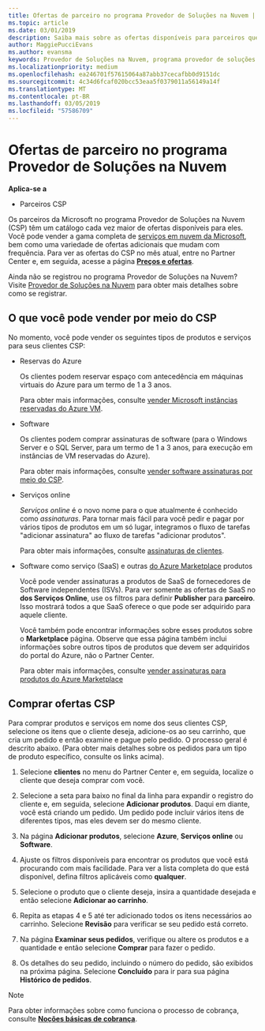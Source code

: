 ```yaml
---
title: Ofertas de parceiro no programa Provedor de Soluções na Nuvem | Partner Center
ms.topic: article
ms.date: 03/01/2019
description: Saiba mais sobre as ofertas disponíveis para parceiros que vendem por meio do programa Provedor de Soluções na Nuvem.
author: MaggiePucciEvans
ms.author: evansma
keywords: Provedor de Soluções na Nuvem, programa provedor de soluções na nuvem, CSP, adicionar um produto, vender para clientes, ofertas de parceiro, ofertas de CSP, serviços baseados em nuvem, Azure, Office 365, Dynamics, parceiro CSP, vender no CSP, Azure RI, instâncias de máquina virtual reservadas do Azure, reservas do Azure, serviços online, software de assinatura, AHUB, SQL Server no Azure, Windows Server no Azure, assinaturas de cliente
ms.localizationpriority: medium
ms.openlocfilehash: ea246701f57615064a87abb37cecafbb0d9151dc
ms.sourcegitcommit: 4c34d6fcaf020bcc53eaa5f0379011a56149a14f
ms.translationtype: MT
ms.contentlocale: pt-BR
ms.lasthandoff: 03/05/2019
ms.locfileid: "57586709"
---
```

# <a name="partner-offers-in-the-cloud-solution-provider-program"></a>Ofertas de parceiro no programa Provedor de Soluções na Nuvem 

**Aplica-se a**

-  Parceiros CSP

Os parceiros da Microsoft no programa Provedor de Soluções na Nuvem (CSP) têm um catálogo cada vez maior de ofertas disponíveis para eles. Você pode vender a gama completa de [serviços em nuvem da Microsoft](https://partner.microsoft.com/cloud-solution-provider/products-and-services), bem como uma variedade de ofertas adicionais que mudam com frequência. Para ver as ofertas do CSP no mês atual, entre no Partner Center e, em seguida, acesse a página [**Preços e ofertas**](https://partnercenter.microsoft.com/pcv/sales).  

Ainda não se registrou no programa Provedor de Soluções na Nuvem? Visite [Provedor de Soluções na Nuvem](https://partner.microsoft.com/cloud-solution-provider) para obter mais detalhes sobre como se registrar. 

## <a name="what-you-can-sell-through-csp"></a>O que você pode vender por meio do CSP

No momento, você pode vender os seguintes tipos de produtos e serviços para seus clientes CSP:

- Reservas do Azure<br> 

    Os clientes podem reservar espaço com antecedência em máquinas virtuais do Azure para um termo de 1 a 3 anos.<br>
    
    Para obter mais informações, consulte [vender Microsoft instâncias reservadas do Azure VM](azure-reservations.md).

- Software<br>

    Os clientes podem comprar assinaturas de software (para o Windows Server e o SQL Server, para um termo de 1 a 3 anos, para execução em instâncias de VM reservadas do Azure).<br>
 
    Para obter mais informações, consulte [vender software assinaturas por meio do CSP](csp-software-subscriptions.md).  

- Serviços online<br>

    *Serviços online* é o novo nome para o que atualmente é conhecido como *assinaturas*. Para tornar mais fácil para você pedir e pagar por vários tipos de produtos em um só lugar, integramos o fluxo de tarefas "adicionar assinatura" ao fluxo de tarefas "adicionar produtos".<br>
    
    Para obter mais informações, consulte [assinaturas de clientes](customer-subscriptions.md).

- Software como serviço (SaaS) e outras [do Azure Marketplace](https://azuremarketplace.microsoft.com/marketplace) produtos<br>

    Você pode vender assinaturas a produtos de SaaS de fornecedores de Software independentes (ISVs). Para ver somente as ofertas de SaaS no **dos Serviços Online**, use os filtros para definir **Publisher** para **parceiro**. Isso mostrará todos a que SaaS oferece o que pode ser adquirido para aquele cliente.<br>
    
    Você também pode encontrar informações sobre esses produtos sobre o **Marketplace** página. Observe que essa página também inclui informações sobre outros tipos de produtos que devem ser adquiridos do portal do Azure, não o Partner Center.<br>

    Para obter mais informações, consulte [vender assinaturas para produtos do Azure Marketplace](sell-marketplace-products.md)


## <a name="buy-csp-offers"></a>Comprar ofertas CSP

Para comprar produtos e serviços em nome dos seus clientes CSP, selecione os itens que o cliente deseja, adicione-os ao seu carrinho, que cria um pedido e então examine e pague pelo pedido. O processo geral é descrito abaixo. (Para obter mais detalhes sobre os pedidos para um tipo de produto específico, consulte os links acima).

1. Selecione **clientes** no menu do Partner Center e, em seguida, localize o cliente que deseja comprar com você. 

2. Selecione a seta para baixo no final da linha para expandir o registro do cliente e, em seguida, selecione **Adicionar produtos**. Daqui em diante, você está criando um pedido. Um pedido pode incluir vários itens de diferentes tipos, mas eles devem ser do mesmo cliente.

3. Na página **Adicionar produtos**, selecione **Azure**, **Serviços online** ou **Software**.

4. Ajuste os filtros disponíveis para encontrar os produtos que você está procurando com mais facilidade. Para ver a lista completa do que está disponível, defina filtros aplicáveis como **qualquer**. 

5. Selecione o produto que o cliente deseja, insira a quantidade desejada e então selecione **Adicionar ao carrinho**.

6. Repita as etapas 4 e 5 até ter adicionado todos os itens necessários ao carrinho. Selecione **Revisão** para verificar se seu pedido está correto.  

7. Na página **Examinar seus pedidos**, verifique ou altere os produtos e a quantidade e então selecione **Comprar** para fazer o pedido. 

8. Os detalhes do seu pedido, incluindo o número do pedido, são exibidos na próxima página. Selecione **Concluído** para ir para sua página **Histórico de pedidos**. 

> [!NOTE]
> Para obter informações sobre como funciona o processo de cobrança, consulte [ **Noções básicas de cobrança**](https://docs.microsoft.com/en-us/partner-center/billing-basics).


